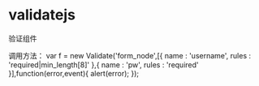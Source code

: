 validatejs
==========

验证组件

调用方法：
var f = new Validate('form_node',[{
		name  : 'username',
		rules : 'required|min_length[8]'
	},{
		name  : 'pw',
		rules : 'required'
	}],function(error,event){
		 alert(error);
	});

